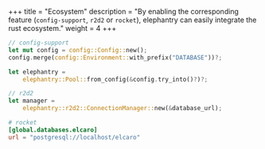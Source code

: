 +++
title = "Ecosystem"
description = "By enabling the corresponding feature (`config-support`, `r2d2` or `rocket`), elephantry can easily integrate the rust ecosystem."
weight = 4
+++

```rust
// config-support
let mut config = config::Config::new();
config.merge(config::Environment::with_prefix("DATABASE"))?;

let elephantry =
    elephantry::Pool::from_config(&config.try_into()?)?;
```

```rust
// r2d2
let manager =
    elephantry::r2d2::ConnectionManager::new(&database_url);
```

```toml
# rocket
[global.databases.elcaro]
url = "postgresql://localhost/elcaro"
```
